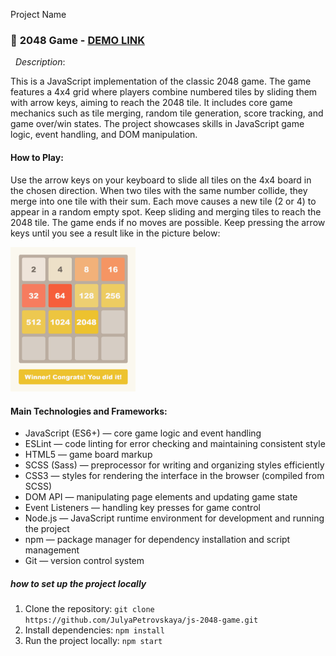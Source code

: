 Project Name  
### 🧩 **2048 Game**  - [DEMO LINK](https://julyapetrovskaya.github.io/js_2048_game/)

&nbsp; _Description_: 

This is a JavaScript implementation of the classic 2048 game. The game features a 4x4 grid where players combine numbered tiles by sliding them with arrow keys, aiming to reach the 2048 tile. It includes core game mechanics such as tile merging, random tile generation, score tracking, and game over/win states. The project showcases skills in JavaScript game logic, event handling, and DOM manipulation.  

#### How to Play:
Use the arrow keys on your keyboard to slide all tiles on the 4x4 board in the chosen direction.
When two tiles with the same number collide, they merge into one tile with their sum.
Each move causes a new tile (2 or 4) to appear in a random empty spot.
Keep sliding and merging tiles to reach the 2048 tile.
The game ends if no moves are possible.
Keep pressing the arrow keys until you see a result like in the picture below:

<img src="./src/assets/win.png" alt="Game Screenshot" width="200"/>

#### Main Technologies and Frameworks:
- JavaScript (ES6+) — core game logic and event handling
- ESLint — code linting for error checking and maintaining consistent style
- HTML5 — game board markup
- SCSS (Sass) — preprocessor for writing and organizing styles efficiently
- CSS3 — styles for rendering the interface in the browser (compiled from SCSS)
- DOM API — manipulating page elements and updating game state
- Event Listeners — handling key presses for game control
- Node.js — JavaScript runtime environment for development and running the project
- npm — package manager for dependency installation and script management
- Git — version control system

##### how to set up the project locally
1) Clone the repository: `git clone https://github.com/JulyaPetrovskaya/js-2048-game.git`
2) Install dependencies: `npm install`
3) Run the project locally: `npm start`
